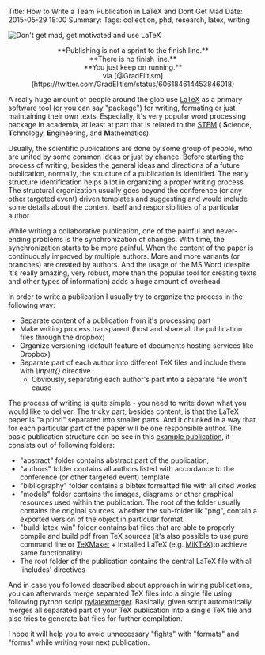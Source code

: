 Title: How to Write a Team Publication in LaTeX and Dont Get Mad
Date: 2015-05-29 18:00
Summary: 
Tags: collection, phd, research, latex, writing

![Don't get mad, get motivated and use LaTeX]({static}../images/random/dont-get-mad-use-latex.png)

<center>
**Publishing is not a sprint to the finish line.** </br>
**There is no finish line.** </br>
**You just keep on running.** </br>
via [@GradElitism](https://twitter.com/GradElitism/status/606184614453846018)
</center>

A really huge amount of people around the glob use [LaTeX](http://www.latex-project.org/) as a primary software tool (or you can say "package") for writing, formating or just maintaining their own texts. Especially, it's very popular word processing package in academia, at least at part that is related to the [STEM](http://en.wikipedia.org/wiki/STEM_fields) ( **S**cience, **T**chnology, **E**ngineering, and **M**athematics).

Usually, the scientific publications are done by some group of people, who are united by some common ideas or just by chance. Before starting the process of writing, besides the general ideas and directions of a future publication, normally, the structure of a publication is identified. The early structure identification helps a lot in organizing a proper writing process. The structural organization usually goes beyond the conference (or any other targeted event) driven templates and suggesting and would include some details about the content itself and responsibilities of a particular author.

While writing a collaborative publication, one of the painful and never-ending problems is the synchronization of changes. With time, the synchronization starts to be more painful. When the content of the paper is continuously improved by multiple authors. More and more variants (or branches) are created by authors. And the usage of the MS Word (despite it's really amazing, very robust, more than the popular tool for creating texts and other types of information) adds a huge amount of overhead.

In order to write a publication I usually try to organize the process in the following way:

* Separate content of a publication from it's processing part
* Make writing process transparent (host and share all the publication files through the dropbox)
* Organize versioning (default feature of documents hosting services like Dropbox)
* Separate part of each author into different TeX files and include them with *\input{<PATH-TO-TeX>}* directive
	- Obviously, separating each author's part into a separate file won't cause

The process of writing is quite simple - you need to write down what you would like to deliver. The tricky part, besides content, is that the LaTeX paper is "a priori" separated into smaller parts. And it chunked in a way that for each particular part of the paper will be one responsible author. The basic publication structure can be see in this [example publication](https://github.com/vdmitriyev/pylatexmerger/tree/master/sample-paper), it consists out of following folders:

* "abstract" folder contains abstract part of the publication;
* "authors" folder contains all authors listed with accordance to the conference (or other targeted event) template
* "bibliography" folder contains a bibtex formatted file with all cited works
* "models" folder contains the images, diagrams or other graphical resources used within the publication. The root of the folder usually contains the original sources, whether the sub-folder lik "png", contain a exported version of the object in particular format.
* "build-latex-win" folder contains bat files that are able to properly compile and build pdf from TeX sources (it's also possible to use pure command line or [TeXMaker](http://www.xm1math.net/texmaker/) + installed LaTeX (e.g. [MiKTeX](http://miktex.org/))to achieve same functionality)
* The root folder of the publication contains the central LaTeX file with all 'includes' directives

And in case you followed described about approach in wiring publications, you can afterwards merge separated TeX files into a single file using following python script [pylatexmerger](https://github.com/vdmitriyev/pylatexmerger). Basically, given script automatically merges all separated part of your TeX publication into a single TeX file and also tries to generate bat files for further compilation.

I hope it will help you to avoid unnecessary "fights" with "formats" and "forms" while writing your next publication.
